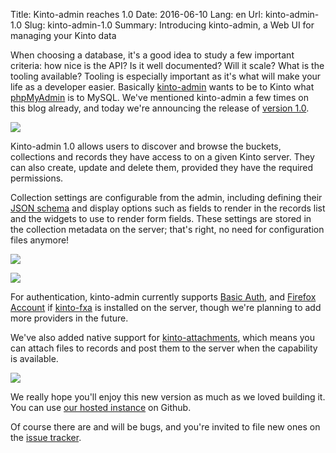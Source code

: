 Title: Kinto-admin reaches 1.0
Date: 2016-06-10
Lang: en
Url: kinto-admin-1.0
Slug: kinto-admin-1.0
Summary: Introducing kinto-admin, a Web UI for managing your Kinto data

When choosing a database, it's a good idea to study a few important criteria: how nice is the API? Is it well documented? Will it scale? What is the tooling available? Tooling is especially important as it's what will make your life as a developer easier. Basically [kinto-admin] wants to be to Kinto what [phpMyAdmin] is to MySQL. We've mentioned kinto-admin a few times on this blog already, and today we're announcing the release of [version 1.0].

![]({filename}/images/kinto-admin-logged-in.png)

Kinto-admin 1.0 allows users to discover and browse the buckets, collections and records they have access to on a given Kinto server. They can also create, update and delete them, provided they have the required permissions.

Collection settings are configurable from the admin, including defining their [JSON schema] and display options such as fields to render in the records list and the widgets to use to render form fields. These settings are stored in the collection metadata on the server; that's right, no need for configuration files anymore!

![]({filename}/images/kinto-admin-collection-edit.png)

![]({filename}/images/kinto-admin-delete-collection.png)

For authentication, kinto-admin currently supports [Basic Auth], and [Firefox Account] if [kinto-fxa] is installed on the server, though we're planning to add more providers in the future.

We've also added native support for [kinto-attachments], which means you can attach files to records and post them to the server when the capability is available.

![]({filename}/images/kinto-admin-edit-attachment.png)

We really hope you'll enjoy this new version as much as we loved building it. You can use [our hosted instance] on Github.

Of course there are and will be bugs, and you're invited to file new ones on the [issue tracker].

[Basic Auth]: http://kinto.readthedocs.io/en/stable/api/1.x/authentication.html?highlight=basic%20auth#basic-auth
[Firefox Account]: https://accounts.firefox.com/
[JSON schema]: http://json-schema.org/
[kinto-admin]: https://github.com/Kinto/kinto-admin/
[kinto-attachments]: https://github.com/Kinto/kinto-attachment
[kinto-fxa]: https://github.com/mozilla-services/kinto-fxa
[issue tracker]: https://github.com/Kinto/kinto-admin/issues
[our hosted instance]: https://kinto.github.io/kinto-admin/
[phpMyAdmin]: https://www.phpmyadmin.net/
[version 1.0]: https://github.com/Kinto/kinto-admin/releases/tag/v1.0.0
